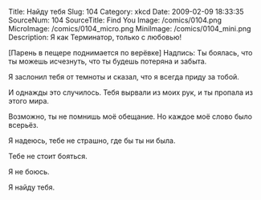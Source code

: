 Title: Найду тебя 
Slug: 104 
Category: xkcd 
Date: 2009-02-09 18:33:35 
SourceNum: 104 
SourceTitle: Find You 
Image: /comics/0104.png 
MicroImage: /comics/0104_micro.png 
MiniImage: /comics/0104_mini.png 
Description: Я как Терминатор, только с любовью! 

[Парень в пещере поднимается по верёвке]
Надпись: Ты боялась, что ты можешь исчезнуть, что ты будешь потеряна и забыта.

Я заслонил тебя от темноты и сказал, что я всегда приду за тобой.

И однажды это случилось. Тебя вырвали из моих рук, и ты пропала из этого мира.

Возможно, ты не помнишь моё обещание. Но каждое моё слово было всерьёз.

Я надеюсь, тебе не страшно, где бы ты ни была.

Тебе не стоит бояться.

Я не боюсь.

Я найду тебя.